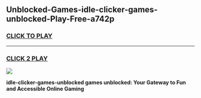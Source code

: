 
## Unblocked-Games-idle-clicker-games-unblocked-Play-Free-a742p
<h3>
<a href="https://premium76.site?title=idle-clicker-games-unblocked&ref=10A">CLICK TO PLAY</a></h3>
<hr>

<h3>
<a href="https://premium76.site?title=idle-clicker-games-unblocked&ref=10A">CLICK 2 PLAY</a>
  
</h3>

<a href="https://premium76.site?title=idle-clicker-games-unblocked&ref=10A"><img src="https://clearcache.store/games.png"></a>


**idle-clicker-games-unblocked games unblocked: Your Gateway to Fun and Accessible Online Gaming**
